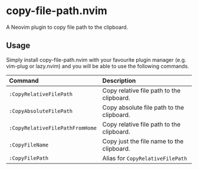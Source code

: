# copy-file-path.nvim

A Neovim plugin to copy file path to the clipboard.

## Usage

Simply install copy-file-path.nvim with your favourite plugin manager (e.g. vim-plug or lazy.nvim) and you will be able to use the following commands.

|Command|Description|
|:--|:--|
|`:CopyRelativeFilePath`|Copy relative file path to the clipboard.|
|`:CopyAbsoluteFilePath`|Copy absolute file path to the clipboard.|
|`:CopyRelativeFilePathFromHome`|Copy relative file path to the clipboard.|
|`:CopyFileName`|Copy just the file name to the clipboard.|
|`:CopyFilePath`|Alias for `CopyRelativeFilePath`|
